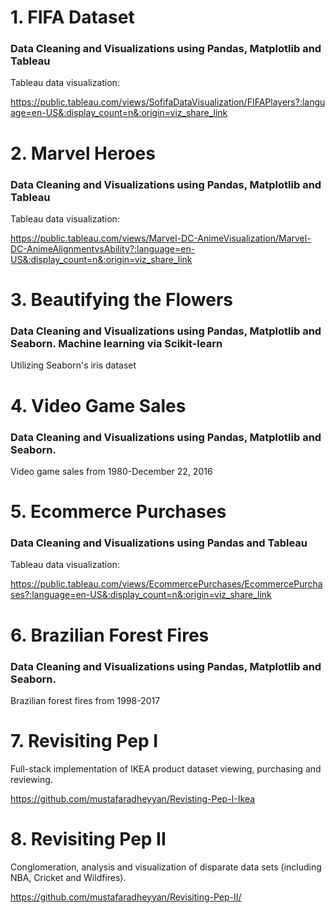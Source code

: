 # 1. FIFA Dataset 

### Data Cleaning and Visualizations using Pandas, Matplotlib and Tableau

Tableau data visualization:

https://public.tableau.com/views/SofifaDataVisualization/FIFAPlayers?:language=en-US&:display_count=n&:origin=viz_share_link

# 2. Marvel Heroes 

### Data Cleaning and Visualizations using Pandas, Matplotlib and Tableau

Tableau data visualization:

https://public.tableau.com/views/Marvel-DC-AnimeVisualization/Marvel-DC-AnimeAlignmentvsAbility?:language=en-US&:display_count=n&:origin=viz_share_link

# 3. Beautifying the Flowers

### Data Cleaning and Visualizations using Pandas, Matplotlib and Seaborn. Machine learning via Scikit-learn

Utilizing Seaborn's iris dataset

# 4. Video Game Sales

### Data Cleaning and Visualizations using Pandas, Matplotlib and Seaborn.

Video game sales from 1980-December 22, 2016

# 5. Ecommerce Purchases

### Data Cleaning and Visualizations using Pandas and Tableau

Tableau data visualization:

https://public.tableau.com/views/EcommercePurchases/EcommercePurchases?:language=en-US&:display_count=n&:origin=viz_share_link

# 6. Brazilian Forest Fires

### Data Cleaning and Visualizations using Pandas, Matplotlib and Seaborn.

Brazilian forest fires from 1998-2017

# 7. Revisiting Pep I

Full-stack implementation of IKEA product dataset viewing, purchasing and reviewing.

https://github.com/mustafaradheyyan/Revisting-Pep-I-Ikea

# 8. Revisiting Pep II

Conglomeration, analysis and visualization of disparate data sets (including NBA, Cricket and Wildfires).

https://github.com/mustafaradheyyan/Revisiting-Pep-II/
